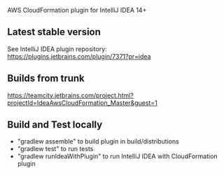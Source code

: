 AWS CloudFormation plugin for IntelliJ IDEA 14+

Latest stable version
---------------------

See IntelliJ IDEA plugin repository:
https://plugins.jetbrains.com/plugin/7371?pr=idea

Builds from trunk
-----------------

https://teamcity.jetbrains.com/project.html?projectId=IdeaAwsCloudFormation_Master&guest=1

Build and Test locally
----------------------

 * "gradlew assemble" to build plugin in build/distributions
 * "gradlew test" to run tests
 * "gradlew runIdeaWithPlugin" to run IntelliJ IDEA with CloudFormation plugin
